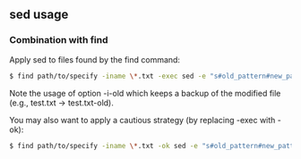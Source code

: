 ## sed usage

### Combination with find
Apply sed to files found by the find command:
```bash
$ find path/to/specify -iname \*.txt -exec sed -e "s#old_pattern#new_pattern#g" {} -i-old \;
```
Note the  usage of option  -i-old which keeps  a backup of  the modified
file (e.g., test.txt -> test.txt-old).

You may  also want to apply  a cautious strategy (by  replacing -exec with
-ok):
```bash
$ find path/to/specify -iname \*.txt -ok sed -e "s#old_pattern#new_pattern#g" {} -i-old \;
```
